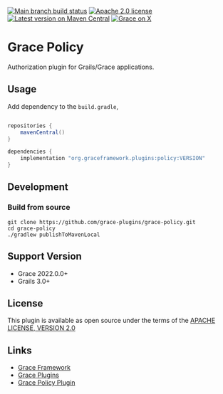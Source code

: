 [![Main branch build status](https://github.com/grace-plugins/grace-policy/workflows/Grace%20CI/badge.svg?style=flat)](https://github.com/grace-plugins/grace-policy/actions?query=workflow%3A%Grace+CI%22)
[![Apache 2.0 license](https://img.shields.io/badge/License-APACHE%202.0-green.svg?logo=APACHE&style=flat)](https://opensource.org/licenses/Apache-2.0)
[![Latest version on Maven Central](https://img.shields.io/maven-central/v/org.graceframework.plugins/policy.svg?label=Maven%20Central&logo=apache-maven&style=flat)](https://search.maven.org/search?q=g:org.graceframework.plugins)
[![Grace on X](https://img.shields.io/twitter/follow/graceframework?style=social)](https://twitter.com/graceframework)

# Grace Policy

Authorization plugin for Grails/Grace applications.


## Usage

Add dependency to the `build.gradle`,

```gradle

repositories {
    mavenCentral()
}

dependencies {
    implementation "org.graceframework.plugins:policy:VERSION"
}
```

## Development

### Build from source

```
git clone https://github.com/grace-plugins/grace-policy.git
cd grace-policy
./gradlew publishToMavenLocal
```

## Support Version

* Grace 2022.0.0+
* Grails 3.0+

## License

This plugin is available as open source under the terms of the [APACHE LICENSE, VERSION 2.0](http://apache.org/Licenses/LICENSE-2.0)

## Links

- [Grace Framework](https://github.com/graceframework/grace-framework)
- [Grace Plugins](https://github.com/grace-plugins)
- [Grace Policy Plugin](https://github.com/grace-plugins/grace-policy)

